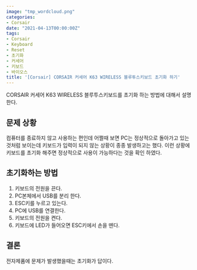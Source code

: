 ```yaml
---
image: "tmp_wordcloud.png"
categories:
- Corsair
date: "2021-04-13T00:00:00Z"
tags:
- Corsair
- Keyboard
- Reset
- 초기화
- 커세어
- 키보드
- 바이오스
title: '[Corsair] CORSAIR 커세어 K63 WIRELESS 블루투스키보드 초기화 하기'
---
```


CORSAIR 커세어 K63 WIRELESS 블루투스키보드를 초기화 하는 방법에 대해서 설명한다.

## 문제 상황

컴퓨터를 종료하지 않고 사용하는 편인데 어쩔때 보면 PC는 정상적으로 돌아가고 있는것처럼 보이는데 키보드가 입력이 되지 않는 상황이 종종 발생하고는 했다. 이런 상황에 키보드를 초기화 해주면 정상적으로 사용이 가능하다는 것을 확인 하였다.

## 초기화하는 방법

1. 키보드의 전원을 끈다.
1. PC본체에서 USB를 분리 한다.
1. ESC키를 누르고 있는다.
1. PC에 USB를 연결한다.
1. 키보드의 전원을 켠다.
1. 키보드에 LED가 들어오면 ESC키에서 손을 뗀다.

## 결론

전자제품에 문제가 발생했을때는 초기화가 답이다.
